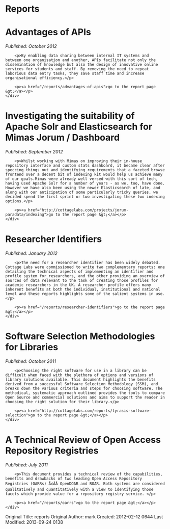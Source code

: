 <h1 class="cl_red_leader">Reports</h1>

<div class="row-fluid">
	<div class="well span12">
		<h1>Advantages of APIs</h1>
		<p><em>Published: October 2012</em></p>

		<p>By enabling data sharing between internal IT systems and between one organisation and another, APIs facilitate not only the dissemination of knowledge but also the design of innovative online services for students and staff. By removing the need to repeat laborious data entry tasks, they save staff time and increase organisational efficiency.</p>

		<p><a href="/reports/advantages-of-apis">go to the report page &gt;</a></p>
	</div>
</div>

<div class="row-fluid">
	<div class="well span12">
		<h1>Investigating the suitability of Apache Solr and Elasticsearch for Mimas Jorum / Dashboard</h1>
		<p><em>Published: September 2012</em></p>

		<p>Whilst working with Mimas on improving their in-house repository interface and custom stats dashboard, it became clear after speccing things out and identifying requirements that a faceted browse frontend over a decent bit of indexing kit would help us achieve many of our goals.Mimas were already well versed with this sort of tech, having used Apache Solr for a number of years - as we, too, have done. However we have also been using the newer Elasticsearch of late, and along with our anticipation of some particularly tricky queries, we decided spend the first sprint or two investigating these two indexing options.</p>

		<p><a href="http://cottagelabs.com/projects/jorum-paradata/indexing">go to the report page &gt;</a></p>
	</div>
</div>

<div class="row-fluid">
	<div class="well span12">
		<h1>Researcher Identifiers</h1>
		<p><em>Published: January 2012</em></p>

		<p>The need for a researcher identifier has been widely debated. Cottage Labs were commissioned to write two complementary reports: one detailing the technical aspects of implementing an identifier and profile system for researchers, and the other providing an overview of sources of data relevant to the task of creating those profiles for academic researchers in the UK. A researcher profile offers many inherent benefits at both the individual, institutional and national level and these reports highlights some of the salient systems in use.</p>

		<p><a href="/reports/researcher-identifiers">go to the report page &gt;</a></p>
	</div>
</div>

<div class="row-fluid">
	<div class="well span12">
		<h1>Software Selection Methodologies for Libraries</h1>
		<p><em>Published: October 2011</em></p>

		<p>Choosing the right software for use in a library can be difficult when faced with the plethora of options and versions of library solutions available. This document highlights the benefits derived from a successful Software Selection Methodology (SSM), and breaks down the various criteria and steps for choosing software. The methodical, systematic approach outlined provides the tools to compare Open Source and commercial solutions and aims to support the reader in choosing the right solution for their library.</p>

		<p><a href="http://cottagelabs.com/reports/lyrasis-software-selection">go to the report page &gt;</a></p>
	</div>
</div>

<div class="row-fluid">
	<div class="well span12">
		<h1>A Technical Review of Open Access Repository Registries</h1>
		<p><em>Published: July 2011</em></p>

		<p>This document provides a technical review of the capabilities, benefits and drawbacks of two leading Open Access Repository Registries (OARRs) Ã¢ÂÂ OpenDOAR and ROAR. Both systems are considered qualitatively and quantitatively with a view to identifying those facets which provide value for a repository registry service. </p>

		<p><a href="/reports/oarrs">go to the report page &gt;</a></p>
	</div>
</div>




Original Title: reports
Original Author: mark
Created: 2012-02-12 0644
Last Modified: 2013-09-24 0138
